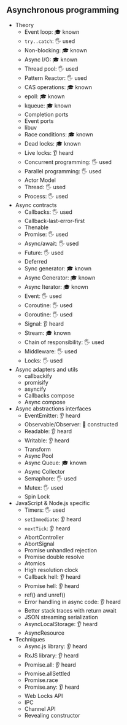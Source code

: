 ## Asynchronous programming

- Theory
  - Event loop: 🎓 known
  - `try..catch`: 🖐 used
  - Non-blocking: 🎓 known
  - Async I/O: 🎓 known
  - Thread pool: 🖐 used
  - Pattern Reactor: 🖐 used
  - CAS operations: 🎓 known
  - epoll: 🎓 known
  - kqueue: 🎓 known
  - Completion ports
  - Event ports
  - libuv
  - Race conditions: 🎓 known
  - Dead locks: 🎓 known
  - Live locks: 👂 heard
  - Concurrent programming: 🖐 used
  - Parallel programming: 🖐 used
  - Actor Model
  - Thread: 🖐 used
  - Process: 🖐 used
- Async contracts
  - Callbacks: 🖐 used
  - Callback-last-error-first
  - Thenable
  - Promise: 🖐 used
  - Async/await: 🖐 used
  - Future: 🖐 used
  - Deferred
  - Sync generator: 🎓 known
  - Async Generator: 🎓 known
  - Async Iterator: 🎓 known
  - Event: 🖐 used
  - Coroutine: 🖐 used
  - Goroutine: 🖐 used
  - Signal: 👂 heard
  - Stream: 🎓 known
  - Chain of responsibility: 🖐 used
  - Middleware: 🖐 used
  - Locks: 🖐 used
- Async adapters and utils
  - callbackify
  - promisify
  - asyncify
  - Callbacks compose
  - Async compose
- Async abstractions interfaces
  - EventEmitter: 👂 heard
  - Observable/Observer: 🚀 constructed
  - Readable: 👂 heard
  - Writable: 👂 heard
  - Transform
  - Async Pool 
  - Async Queue: 🎓 known
  - Async Collector
  - Semaphore: 🖐 used
  - Mutex: 🖐 used
  - Spin Lock
- JavaScript & Node.js specific
  - Timers: 🖐 used
  - `setImmediate`: 👂 heard
  - `nextTick`: 👂 heard
  - AbortController
  - AbortSignal
  - Promise unhandled rejection
  - Promise double resolve
  - Atomics
  - High resolution clock
  - Callback hell: 👂 heard
  - Promise hell: 👂 heard
  - ref() and unref()
  - Error handling in async code: 👂 heard
  - Better stack traces with return await
  - JSON streaming serialization
  - AsyncLocalStorage: 👂 heard
  - AsyncResource
- Techniques
  - Async.js library: 👂 heard
  - RxJS library: 👂 heard
  - Promise.all: 👂 heard
  - Promise.allSettled
  - Promise.race
  - Promise.any: 👂 heard
  - Web Locks API 
  - IPC
  - Channel API
  - Revealing constructor
